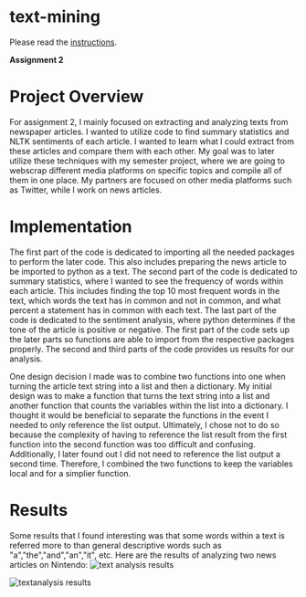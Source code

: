 # text-mining

Please read the [instructions](instructions.md).


**Assignment 2**
# Project Overview
For assignment 2, I mainly focused on extracting and analyzing texts from newspaper articles. I wanted to utilize code to find summary statistics and NLTK sentiments of each article. I wanted to learn what I could extract from these articles and compare them with each other. My goal was to later utilize these techniques with my semester project, where we are going to webscrap different media platforms on specific topics and compile all of them in one place. My partners are focused on other media platforms such as Twitter, while I work on news articles. 

# Implementation
The first part of the code is dedicated to importing all the needed packages to perform the later code. This also includes preparing the news article to be imported to python as a text. The second part of the code is dedicated to summary statistics, where I wanted to see the frequency of words within each article. This includes finding the top 10 most frequent words in the text, which words the text has in common and not in common, and what percent a statement has in common with each text. The last part of the code is dedicated to the sentiment analysis, where python determines if the tone of the article is positive or negative. The first part of the code sets up the later parts so functions are able to import from the respective packages properly. The second and third parts of the code provides us results for our analysis. 

One design decision I made was to combine two functions into one when turning the article text string into a list and then a dictionary. My initial design was to make a function that turns the text string into a list and another function that counts the variables within the list into a dictionary. I thought it would be beneficial to separate the functions in the event I needed to only reference the list output. Ultimately, I chose not to do so because the complexity of having to reference the list result from the first function into the second function was too difficult and confusing. Additionally, I later found out I did not need to reference the list output a second time. Therefore, I combined the two functions to keep the variables local and for a simplier function. 

# Results 
Some results that I found interesting was that some words within a text is referred more to than general descriptive words such as "a","the","and","an","it", etc. Here are the results of analyzing two news articles on Nintendo:
![text analysis results](/Users/Student/Pictures/textanalysis.JPG)

<img src="textanalysis.JPG" alt="textanalysis results">



